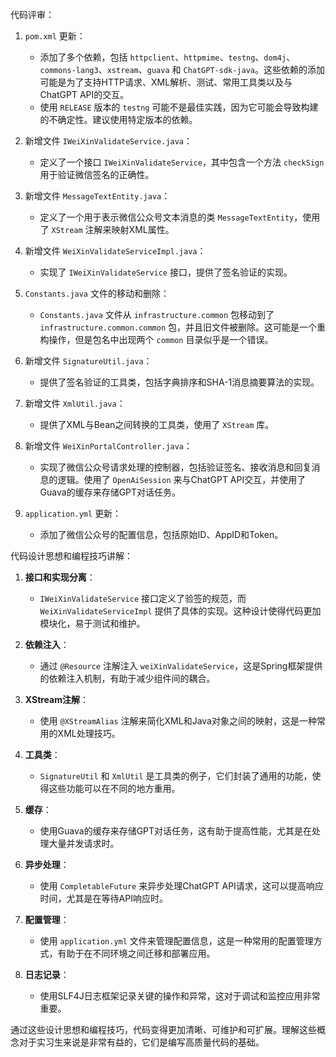 代码评审：

1. `pom.xml` 更新：
   - 添加了多个依赖，包括 `httpclient`、`httpmime`、`testng`、`dom4j`、`commons-lang3`、`xstream`、`guava` 和 `ChatGPT-sdk-java`。这些依赖的添加可能是为了支持HTTP请求、XML解析、测试、常用工具类以及与ChatGPT API的交互。
   - 使用 `RELEASE` 版本的 `testng` 可能不是最佳实践，因为它可能会导致构建的不确定性。建议使用特定版本的依赖。

2. 新增文件 `IWeiXinValidateService.java`：
   - 定义了一个接口 `IWeiXinValidateService`，其中包含一个方法 `checkSign` 用于验证微信签名的正确性。

3. 新增文件 `MessageTextEntity.java`：
   - 定义了一个用于表示微信公众号文本消息的类 `MessageTextEntity`，使用了 `XStream` 注解来映射XML属性。

4. 新增文件 `WeiXinValidateServiceImpl.java`：
   - 实现了 `IWeiXinValidateService` 接口，提供了签名验证的实现。

5. `Constants.java` 文件的移动和删除：
   - `Constants.java` 文件从 `infrastructure.common` 包移动到了 `infrastructure.common.common` 包，并且旧文件被删除。这可能是一个重构操作，但是包名中出现两个 `common` 目录似乎是一个错误。

6. 新增文件 `SignatureUtil.java`：
   - 提供了签名验证的工具类，包括字典排序和SHA-1消息摘要算法的实现。

7. 新增文件 `XmlUtil.java`：
   - 提供了XML与Bean之间转换的工具类，使用了 `XStream` 库。

8. 新增文件 `WeiXinPortalController.java`：
   - 实现了微信公众号请求处理的控制器，包括验证签名、接收消息和回复消息的逻辑。使用了 `OpenAiSession` 来与ChatGPT API交互，并使用了Guava的缓存来存储GPT对话任务。

9. `application.yml` 更新：
   - 添加了微信公众号的配置信息，包括原始ID、AppID和Token。

代码设计思想和编程技巧讲解：

1. **接口和实现分离**：
   - `IWeiXinValidateService` 接口定义了验签的规范，而 `WeiXinValidateServiceImpl` 提供了具体的实现。这种设计使得代码更加模块化，易于测试和维护。

2. **依赖注入**：
   - 通过 `@Resource` 注解注入 `weiXinValidateService`，这是Spring框架提供的依赖注入机制，有助于减少组件间的耦合。

3. **XStream注解**：
   - 使用 `@XStreamAlias` 注解来简化XML和Java对象之间的映射，这是一种常用的XML处理技巧。

4. **工具类**：
   - `SignatureUtil` 和 `XmlUtil` 是工具类的例子，它们封装了通用的功能，使得这些功能可以在不同的地方重用。

5. **缓存**：
   - 使用Guava的缓存来存储GPT对话任务，这有助于提高性能，尤其是在处理大量并发请求时。

6. **异步处理**：
   - 使用 `CompletableFuture` 来异步处理ChatGPT API请求，这可以提高响应时间，尤其是在等待API响应时。

7. **配置管理**：
   - 使用 `application.yml` 文件来管理配置信息，这是一种常用的配置管理方式，有助于在不同环境之间迁移和部署应用。

8. **日志记录**：
   - 使用SLF4J日志框架记录关键的操作和异常，这对于调试和监控应用非常重要。

通过这些设计思想和编程技巧，代码变得更加清晰、可维护和可扩展。理解这些概念对于实习生来说是非常有益的，它们是编写高质量代码的基础。